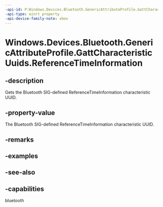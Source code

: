 ```yaml
---
-api-id: P:Windows.Devices.Bluetooth.GenericAttributeProfile.GattCharacteristicUuids.ReferenceTimeInformation
-api-type: winrt property
-api-device-family-note: xbox
---
```


<!-- Property syntax
public System.Guid ReferenceTimeInformation { get; }
-->

# Windows.Devices.Bluetooth.GenericAttributeProfile.GattCharacteristicUuids.ReferenceTimeInformation

## -description
Gets the Bluetooth SIG-defined ReferenceTimeInformation characteristic UUID.

## -property-value
The Bluetooth SIG-defined ReferenceTimeInformation characteristic UUID.

## -remarks

## -examples

## -see-also

## -capabilities
bluetooth
